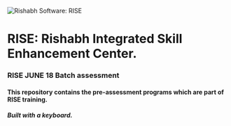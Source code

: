 ![Rishabh Software: RISE](https://www.openpr.com/images/articles/P/9/P92777440_g.jpg)
#  RISE: Rishabh Integrated Skill Enhancement Center. 
### RISE JUNE 18 Batch assessment 

#### This repository contains the pre-assessment programs which are part of RISE training.
##### Built with a keyboard.
